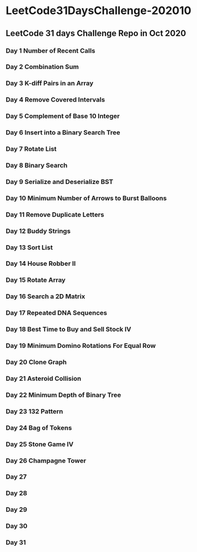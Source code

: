 # LeetCode31DaysChallenge-202010
## LeetCode 31 days Challenge Repo in Oct 2020
### Day 1 Number of Recent Calls
### Day 2 Combination Sum
### Day 3 K-diff Pairs in an Array
### Day 4 Remove Covered Intervals
### Day 5 Complement of Base 10 Integer
### Day 6 Insert into a Binary Search Tree
### Day 7 Rotate List
### Day 8 Binary Search
### Day 9 Serialize and Deserialize BST
### Day 10 Minimum Number of Arrows to Burst Balloons
### Day 11 Remove Duplicate Letters
### Day 12 Buddy Strings
### Day 13 Sort List
### Day 14 House Robber II
### Day 15 Rotate Array
### Day 16 Search a 2D Matrix
### Day 17 Repeated DNA Sequences
### Day 18 Best Time to Buy and Sell Stock IV
### Day 19 Minimum Domino Rotations For Equal Row
### Day 20 Clone Graph
### Day 21 Asteroid Collision
### Day 22 Minimum Depth of Binary Tree
### Day 23 132 Pattern
### Day 24 Bag of Tokens
### Day 25 Stone Game IV
### Day 26 Champagne Tower
### Day 27
### Day 28
### Day 29
### Day 30
### Day 31